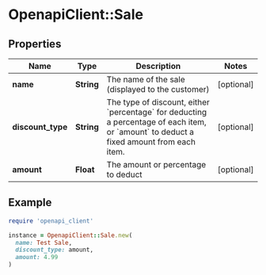 # OpenapiClient::Sale

## Properties

| Name | Type | Description | Notes |
| ---- | ---- | ----------- | ----- |
| **name** | **String** | The name of the sale (displayed to the customer) | [optional] |
| **discount_type** | **String** | The type of discount, either &#x60;percentage&#x60; for deducting a percentage of each item, or &#x60;amount&#x60; to deduct a fixed amount from each item. | [optional] |
| **amount** | **Float** | The amount or percentage to deduct | [optional] |

## Example

```ruby
require 'openapi_client'

instance = OpenapiClient::Sale.new(
  name: Test Sale,
  discount_type: amount,
  amount: 4.99
)
```


